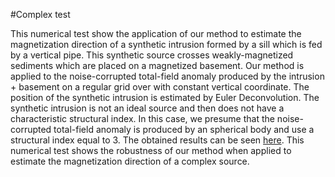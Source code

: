 #Complex test

This numerical test show the application of our method to estimate
the magnetization direction of a synthetic intrusion formed by a
sill which is fed by a vertical pipe. This synthetic source crosses
weakly-magnetized sediments which are placed on a magnetized 
basement. Our method is applied to the noise-corrupted total-field 
anomaly produced by the intrusion + basement on a regular grid over 
with constant vertical coordinate. The position of the synthetic 
intrusion is estimated by Euler Deconvolution. The synthetic 
intrusion is not an ideal source and then does not have a 
characteristic structural index. In this case, we presume that the 
noise-corrupted total-field anomaly is produced by an spherical 
body and use a structural index equal to 3. The obtained results
can be seen [here](http://nbviewer.ipython.org/github/birocoles/Total-magnetization-of-spherical-bodies/blob/authors-resp-JE/notebooks/suppl_tests/complex/complex_test.ipynb). 
This numerical test shows the robustness of our method when applied to estimate the
magnetization direction of a complex source.